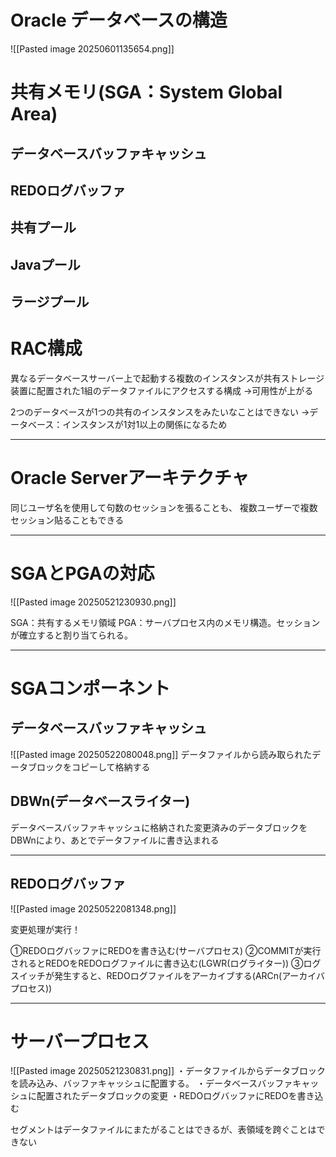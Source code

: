 # Oracle データベースの構造
![[Pasted image 20250601135654.png]]
# 共有メモリ(SGA：System Global Area)
## データベースバッファキャッシュ
## REDOログバッファ
## 共有プール
## Javaプール
## ラージプール



# RAC構成

異なるデータベースサーバー上で起動する複数のインスタンスが共有ストレージ装置に配置された1組のデータファイルにアクセスする構成
→可用性が上がる

2つのデータベースが1つの共有のインスタンスをみたいなことはできない
→データベース：インスタンスが1対1以上の関係になるため

---
# Oracle Serverアーキテクチャ

同じユーザ名を使用して句数のセッションを張ることも、
複数ユーザーで複数セッション貼ることもできる

---
# SGAとPGAの対応

![[Pasted image 20250521230930.png]]

SGA：共有するメモリ領域
PGA：サーバプロセス内のメモリ構造。セッションが確立すると割り当てられる。

---
# SGAコンポーネント

## データベースバッファキャッシュ

![[Pasted image 20250522080048.png]]
データファイルから読み取られたデータブロックをコピーして格納する
## DBWn(データベースライター)
データベースバッファキャッシュに格納された変更済みのデータブロックをDBWnにより、あとでデータファイルに書き込まれる

---
## REDOログバッファ

![[Pasted image 20250522081348.png]]

変更処理が実行！

①REDOログバッファにREDOを書き込む(サーバプロセス)
②COMMITが実行されるとREDOをREDOログファイルに書き込む(LGWR(ログライター))
③ログスイッチが発生すると、REDOログファイルをアーカイブする(ARCn(アーカイバプロセス))

---
# サーバープロセス

![[Pasted image 20250521230831.png]]
・データファイルからデータブロックを読み込み、バッファキャッシュに配置する。
・データベースバッファキャッシュに配置されたデータブロックの変更
・REDOログバッファにREDOを書き込む

セグメントはデータファイルにまたがることはできるが、表領域を跨ぐことはできない